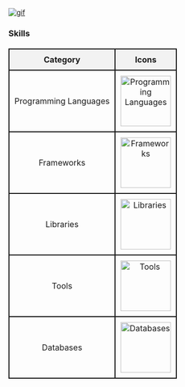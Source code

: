 [![gif](gif2.gif)](https://github.com/Prince-GH/Prince-GH/blob/main/index.html)
### Skills

<p align="left">
<!DOCTYPE html>
<html>
<head>
</head>
<body>

<table style="border-collapse: collapse; width: 1000px; margin: 20px 0;">
    <tr>
        <th style="border: 2px solid; padding: 10px; text-align: center; background-color: #f2f2f2;">Category</th>
        <th style="border: 2px solid; padding: 10px; text-align: center; background-color: #f2f2f2;">Icons</th>
    </tr>
    <tr>
        <td style="border: 2px solid; padding: 10px; text-align: center;">Programming Languages</td>
        <td style="border: 2px solid; padding: 10px; text-align: center;">
            <img src="https://skillicons.dev/icons?i=c,cpp,java,html,css,javascript,php,md,arduino" alt="Programming Languages" style="width: 100px; height: auto;">
        </td>
    </tr>
    <tr>
        <td style="border: 2px solid; padding: 10px; text-align: center;">Frameworks</td>
        <td style="border: 2px solid; padding: 10px; text-align: center;">
            <img src="https://skillicons.dev/icons?i=bootstrap,react,express,nodejs" alt="Frameworks" style="width: 100px; height: auto;">
        </td>
    </tr>
    <tr>
        <td style="border: 2px solid; padding: 10px; text-align: center;">Libraries</td>
        <td style="border: 2px solid; padding: 10px; text-align: center;">
            <img src="https://skillicons.dev/icons?i=vite" alt="Libraries" style="width: 100px; height: auto;">
        </td>
    </tr>
    <tr>
        <td style="border: 2px solid; padding: 10px; text-align: center;">Tools</td>
        <td style="border: 2px solid; padding: 10px; text-align: center;">
            <img src="https://skillicons.dev/icons?i=github,git,figma,vscode" alt="Tools" style="width: 100px; height: auto;">
        </td>
    </tr>
    <tr>
        <td style="border: 2px solid; padding: 10px; text-align: center;">Databases</td>
        <td style="border: 2px solid; padding: 10px; text-align: center;">
            <img src="https://skillicons.dev/icons?i=mysql,mongodb" alt="Databases" style="width: 100px; height: auto;">
        </td>
    </tr>
</table>

</body>
</html>







